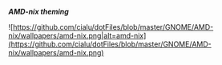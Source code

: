 ***AMD-nix theming***

![https://github.com/cialu/dotFiles/blob/master/GNOME/AMD-nix/wallpapers/amd-nix.png|alt=amd-nix](https://github.com/cialu/dotFiles/blob/master/GNOME/AMD-nix/wallpapers/amd-nix.png)
